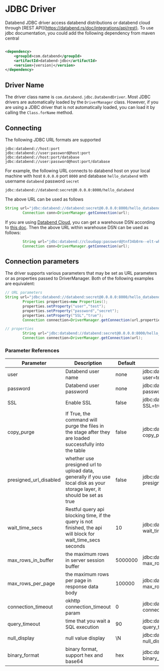 # JDBC Driver

Databend JDBC driver access databend distributions or databend cloud
through [REST API]{https://databend.rs/doc/integrations/api/rest}.
To use jdbc documentation, you could add the following dependency from maven central

```xml

<dependency>
    <groupId>com.databend</groupId>
    <artifactId>databend-jdbc</artifactId>
    <version>|version|</version>
</dependency>
```

## Driver Name

The driver class name is `com.databend.jdbc.DatabendDriver`. Most JDBC drivers are automatically loaded by
the `DriverManager` class. However, if you are using a JDBC driver that is not automatically loaded, you can load it by
calling the `Class.forName` method.

## Connecting

The following JDBC URL formats are supported

```text
jdbc:databend://host:port
jdbc:databend://user:password@host:port
jdbc:databend://host:port/database
jdbc:databend://user:password@host:port/database
```

For example, the following URL connects to databend host on your local machine with host `0.0.0.0` port `8000` and
database `hello_databend`
with username `databend` password `secret`

```text
jdbc:databend://databend:secret@0.0.0.0:8000/hello_databend
```

The above URL can be used as follows

```java 
String url="jdbc:databend://databend:secret@0.0.0.0:8000/hello_databend"
        Connection conn=DriverManager.getConnection(url);
```

If you are using [Databend Cloud](https://app.databend.com/), you can get a warehouse DSN according
to [this doc](https://databend.rs/cloud/using-databend-cloud/warehouses#connecting).
Then the above URL within warehouse DSN can be used as follows:

```java 
        String url="jdbc:databend://cloudapp:password@tnf34b0rm--elt-wh-medium.gw.aliyun-cn-beijing.default.databend.cn:443/db_name?ssl=true"
        Connection conn=DriverManager.getConnection(url);
```

## Connection parameters

The driver supports various parameters that may be set as URL parameters or as properties passed to DriverManager. Both
of the following examples are equivalent:

```java
// URL parameters
String url="jdbc:databend://databend:secret@0.0.0.0:8000/hello_databend";
        Properties properties=new Properties();
        properties.setProperty("user","test");
        properties.setProperty("password","secret");
        properties.setProperty("SSL","true");
        Connection connection=DriverManager.getConnection(url,properties);

// properties
        String url="jdbc:databend://databend:secret@0.0.0.0:8000/hello_databend?user=test&password=secret&SSL=true";
        Connection connection=DriverManager.getConnection(url);
```

### Parameter References

| Parameter              | Description                                                                                                               | Default | example                                                                 |
|------------------------|---------------------------------------------------------------------------------------------------------------------------|---------|-------------------------------------------------------------------------|
| user                   | Databend user name                                                                                                        | none    | jdbc:databend://0.0.0.0:8000/hello_databend?user=test                   |
| password               | Databend user password                                                                                                    | none    | jdbc:databend://0.0.0.0:8000/hello_databend?password=secret             |
| SSL                    | Enable SSL                                                                                                                | false   | jdbc:databend://0.0.0.0:8000/hello_databend?SSL=true                    |
| copy_purge             | If True, the command will purge the files in the stage after they are loaded successfully into the table                  | false   | jdbc:databend://0.0.0.0:8000/hello_databend?copy_purge=true             |
| presigned_url_disabled | whether use presigned url to upload data, generally if you use local disk as your storage layer, it should be set as true | false   | jdbc:databend://0.0.0.0:8000/hello_databend?presigned_url_disabled=true |
| wait_time_secs         | Restful query api blocking time, if the query is not finished, the api will block for wait_time_secs seconds              | 10      | jdbc:databend://0.0.0.0:8000/hello_databend?wait_time_secs=10           |
| max_rows_in_buffer     | the maximum rows in server session buffer                                                                                 | 5000000 | jdbc:databend://0.0.0.0:8000/hello_databend?max_rows_in_buffer=5000000  |
| max_rows_per_page      | the maximum rows per page in response data body                                                                           | 100000  | jdbc:databend://0.0.0.0:8000/default?max_rows_per_page=100000           |
| connection_timeout     | okhttp connection_timeout param                                                                                           | 0       | jdbc:databend://0.0.0.0:8000/default?connection_timeout=100000          |
| query_timeout          | time that you wait a SQL execution                                                                                        | 90      | jdbc:databend://0.0.0.0:8000/default?query_timeout=120                  |
| null_display           | null value display                                                                                                        | \N      | jdbc:databend://0.0.0.0:8000/hello_databend?null_display=null           |
| binary_format          | binary format, support hex and base64                                                                                     | hex     | jdbc:databend://0.0.0.0:8000/default?binary_format=hex                  |
